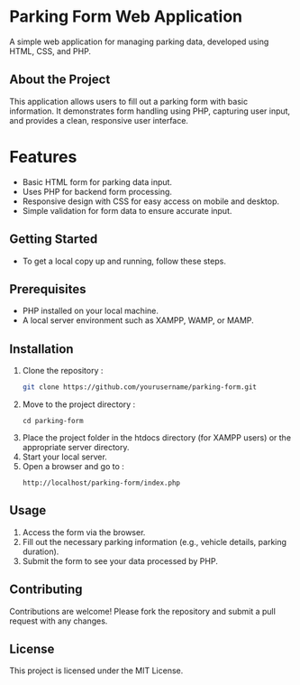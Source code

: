 # Parking Form Web Application
A simple web application for managing parking data, developed using HTML, CSS, and PHP.

## About the Project
This application allows users to fill out a parking form with basic information. It demonstrates form handling using PHP, capturing user input, and provides a clean, responsive user interface.

# Features
- Basic HTML form for parking data input.
- Uses PHP for backend form processing.
- Responsive design with CSS for easy access on mobile and desktop.
- Simple validation for form data to ensure accurate input.

## Getting Started
- To get a local copy up and running, follow these steps.

## Prerequisites
- PHP installed on your local machine.
- A local server environment such as XAMPP, WAMP, or MAMP.

## Installation
1. Clone the repository :
   ```bash
   git clone https://github.com/yourusername/parking-form.git
2. Move to the project directory :
   ```
   cd parking-form
3. Place the project folder in the htdocs directory (for XAMPP users) or the appropriate server directory.
4. Start your local server.
5. Open a browser and go to :
   ```
   http://localhost/parking-form/index.php

## Usage
1. Access the form via the browser.
2. Fill out the necessary parking information (e.g., vehicle details, parking duration).
3. Submit the form to see your data processed by PHP.
   
## Contributing
Contributions are welcome! Please fork the repository and submit a pull request with any changes.

## License
This project is licensed under the MIT License.
